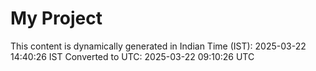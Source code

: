 # My Project

This content is dynamically generated in Indian Time (IST): 2025-03-22 14:40:26 IST
Converted to UTC: 2025-03-22 09:10:26 UTC
